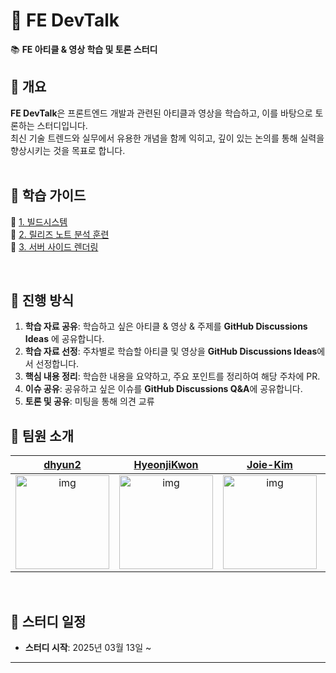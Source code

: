 # 🚀 FE DevTalk

📚 **FE 아티클 & 영상 학습 및 토론 스터디**

## 📝 개요

**FE DevTalk**은 프론트엔드 개발과 관련된 아티클과 영상을 학습하고, 이를 바탕으로 토론하는 스터디입니다.  
최신 기술 트렌드와 실무에서 유용한 개념을 함께 익히고, 깊이 있는 논의를 통해 실력을 향상시키는 것을 목표로 합니다.  
<br/>

## 📖 학습 가이드

🔗 [1. 빌드시스템](https://github.com/dev-bookclub/fe_devtalk/blob/main/_guide/%EB%B9%8C%EB%93%9C%EC%8B%9C%EC%8A%A4%ED%85%9C.md)<br/>
🔗 [2. 릴리즈 노트 분석 훈련](https://github.com/dev-bookclub/fe_devtalk/blob/main/_guide/%EB%A6%B4%EB%A6%AC%EC%A6%88%20%EB%85%B8%ED%8A%B8%20%EB%B6%84%EC%84%9D%20%ED%9B%88%EB%A0%A8.md)
<br/>
🔗 [3. 서버 사이드 렌더링](https://github.com/dev-bookclub/fe_devtalk/blob/main/_guide/%EC%84%9C%EB%B2%84%20%EC%82%AC%EC%9D%B4%EB%93%9C%20%EB%A0%8C%EB%8D%94%EB%A7%81.md)

<br/>

## 🔄 진행 방식

1. **학습 자료 공유**: 학습하고 싶은 아티클 & 영상 & 주제를 **GitHub Discussions Ideas** 에 공유합니다.
2. **학습 자료 선정**: 주차별로 학습할 아티클 및 영상을 **GitHub Discussions Ideas**에서 선정합니다.
3. **핵심 내용 정리**: 학습한 내용을 요약하고, 주요 포인트를 정리하여 해당 주차에 PR.
4. **이슈 공유**: 공유하고 싶은 이슈를 **GitHub Discussions Q&A**에 공유합니다.
5. **토론 및 공유**: 미팅을 통해 의견 교류
   <br/>

## 👥 팀원 소개

|                                       [dhyun2](https://github.com/dhyun2)                                       |                                       [HyeonjiKwon](https://github.com/HyeonjiKwon)                                       |                                       [Joie-Kim](https://github.com/Joie-Kim)                                       | [19911121](https://github.com/19911121)                                                                             |
| :-------------------------------------------------------------------------------------------------------------: | :-----------------------------------------------------------------------------------------------------------------------: | :-----------------------------------------------------------------------------------------------------------------: | ------------------------------------------------------------------------------------------------------------------- |
| [<img src="https://github.com/dhyun2.png" alt="img" height="150px" width="150px" />](https://github.com/dhyun2) | [<img src="https://github.com/HyeonjiKwon.png" alt="img" height="150px" width="150px" />](https://github.com/HyeonjiKwon) | [<img src="https://github.com/Joie-Kim.png" alt="img" height="150px" width="150px" />](https://github.com/Joie-Kim) | [<img src="https://github.com/19911121.png" alt="img" height="150px" width="150px" />](https://github.com/19911121) |

<br/>

## 📅 스터디 일정

- **스터디 시작**: 2025년 03월 13일 ~

---
